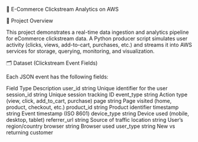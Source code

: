 🛒 E-Commerce Clickstream Analytics on AWS

📌 Project Overview

This project demonstrates a real-time data ingestion and analytics pipeline for eCommerce clickstream data.
A Python producer script simulates user activity (clicks, views, add-to-cart, purchases, etc.) and streams it into AWS services for storage, querying, monitoring, and visualization.

🗂️ Dataset (Clickstream Event Fields)

Each JSON event has the following fields:

Field	Type	Description
user_id	string	Unique identifier for the user
session_id	string	Unique session tracking ID
event_type	string	Action type (view, click, add_to_cart, purchase)
page	string	Page visited (home, product, checkout, etc.)
product_id	string	Product identifier
timestamp	string	Event timestamp (ISO 8601)
device_type	string	Device used (mobile, desktop, tablet)
referrer_url	string	Source of traffic
location	string	User’s region/country
browser	string	Browser used
user_type	string	New vs returning customer
